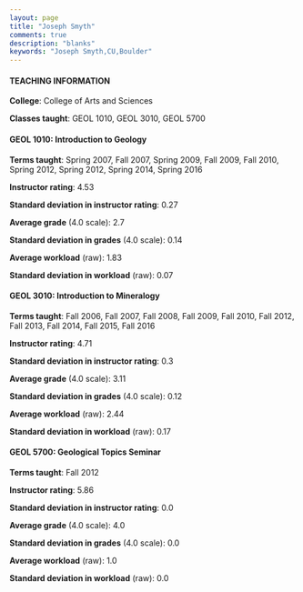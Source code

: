 ```yaml
---
layout: page
title: "Joseph Smyth" 
comments: true
description: "blanks"
keywords: "Joseph Smyth,CU,Boulder"
---
```

<head>
<script src="https://ajax.googleapis.com/ajax/libs/jquery/2.1.3/jquery.min.js"></script>
<script src="https://dl.dropboxusercontent.com/s/pc42nxpaw1ea4o9/highcharts.js?dl=0"></script>
<!-- <script src="../assets/js/highcharts.js"></script> -->
<style type="text/css">@font-face {
	font-family: "Bebas Neue";
	src: url(https://www.filehosting.org/file/details/544349/BebasNeue Regular.otf) format("opentype");
	}
	h1.Bebas { 
		font-family: "Bebas Neue", Verdana, Tahoma;
	}
</style>
</head>
	   
#### TEACHING INFORMATION

**College**: College of Arts and Sciences

**Classes taught**: GEOL 1010, GEOL 3010, GEOL 5700

#### GEOL 1010: Introduction to Geology

**Terms taught**: Spring 2007, Fall 2007, Spring 2009, Fall 2009, Fall 2010, Spring 2012, Spring 2012, Spring 2014, Spring 2016

**Instructor rating**: 4.53

**Standard deviation in instructor rating**: 0.27

**Average grade** (4.0 scale): 2.7

**Standard deviation in grades** (4.0 scale): 0.14

**Average workload** (raw): 1.83

**Standard deviation in workload** (raw): 0.07

#### GEOL 3010: Introduction to Mineralogy

**Terms taught**: Fall 2006, Fall 2007, Fall 2008, Fall 2009, Fall 2010, Fall 2012, Fall 2013, Fall 2014, Fall 2015, Fall 2016

**Instructor rating**: 4.71

**Standard deviation in instructor rating**: 0.3

**Average grade** (4.0 scale): 3.11

**Standard deviation in grades** (4.0 scale): 0.12

**Average workload** (raw): 2.44

**Standard deviation in workload** (raw): 0.17

#### GEOL 5700: Geological Topics Seminar

**Terms taught**: Fall 2012

**Instructor rating**: 5.86

**Standard deviation in instructor rating**: 0.0

**Average grade** (4.0 scale): 4.0

**Standard deviation in grades** (4.0 scale): 0.0

**Average workload** (raw): 1.0

**Standard deviation in workload** (raw): 0.0

